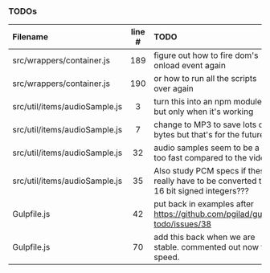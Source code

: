 ### TODOs
| Filename | line # | TODO
|:------|:------:|:------
| src/wrappers/container.js | 189 | figure out how to fire dom's onload event again
| src/wrappers/container.js | 190 | or how to run all the scripts over again
| src/util/items/audioSample.js | 3 | turn this into an npm module, but only when it's working
| src/util/items/audioSample.js | 7 | change to MP3 to save lots of bytes but that's for the future
| src/util/items/audioSample.js | 32 | audio samples seem to be a bit too fast compared to the video
| src/util/items/audioSample.js | 35 | Also study PCM specs if these really have to be converted to 16 bit signed integers???
| Gulpfile.js | 42 | put back in examples after https://github.com/pgilad/gulp-todo/issues/38
| Gulpfile.js | 70 | add this back when we are stable. commented out now for speed.